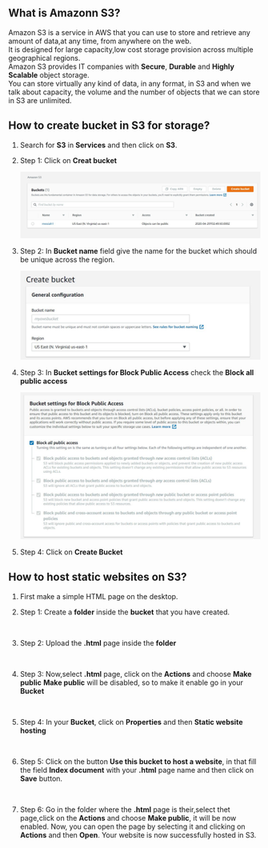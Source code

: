 ## What is Amazonn S3?
   Amazon S3 is a service in AWS that you can use to store and retrieve any amount of data,at any time, from anywhere on the web.  
   It is designed for large capacity,low cost storage provision across multiple geographical regions.  
   Amazon S3 provides IT companies with **Secure**, **Durable** and **Highly Scalable** object storage.  
   You can store virtually any kind of data, in any format, in S3 and when we talk about capacity, the volume and the number of objects
   that we can store in S3 are unlimited.
   
## How to create bucket in S3 for storage?
   
   1) Search for **S3** in **Services** and then click on **S3**.
   
   2) Step 1: Click on **Creat bucket**
      
      ![](Image/S3-1.JPG)
   
   3) Step 2: In **Bucket name** field give the name for the bucket which should be unique across the region.
   
      ![](Image/S3-2.JPG)
      
   4) Step 3: In **Bucket settings for Block Public Access** check the **Block all public access**
   
      <img src="Image/S3-3.JPG" widthe=100>
     
   5) Step 4: Click on **Create Bucket** 
   
   
 ## How to host static websites on S3?
 
   1) First make a simple HTML page on the desktop.
   
   2) Step 1: Create a **folder** inside the **bucket** that you have created.
   
      ![]()
      
   3) Step 2: Upload the **.html** page inside the **folder**
   
      ![]()
      
   4) Step 3: Now,select **.html** page, click on the **Actions** and choose **Make public**
              **Make public** will be disabled, so to make it enable go in your **Bucket**
              
       ![]()
       
   5) Step 4: In your **Bucket**, click on **Properties** and then **Static website hosting**
              
      ![]()
      
   6) Step 5: Click on the button **Use this bucket to host a website**, in that fill the field **Index document**
              with your **.html** page name and then click on **Save** button.
              
      ![]()
      
   7) Step 6: Go in the folder where the **.html** page is their,select thet page,click on the **Actions** 
              and choose **Make public**, it will be now enabled.
              Now, you can open the page by selecting it and clicking on **Actions** and then **Open**.
              Your website is now successfully hosted in S3.
 
    
   
   
   
   
   
